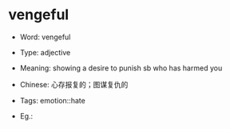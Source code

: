 # vengeful

- Word: vengeful

- Type: adjective
- Meaning: showing a desire to punish sb who has harmed you
- Chinese: 心存报复的；图谋复仇的
- Tags: emotion::hate
- Eg.: 

